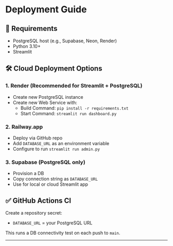 # Deployment Guide

## 🧱 Requirements

- PostgreSQL host (e.g., Supabase, Neon, Render)
- Python 3.10+
- Streamlit

## 🛠 Cloud Deployment Options

### 1. Render (Recommended for Streamlit + PostgreSQL)
- Create new PostgreSQL instance
- Create new Web Service with:
  - Build Command: `pip install -r requirements.txt`
  - Start Command: `streamlit run dashboard.py`

### 2. Railway.app
- Deploy via GitHub repo
- Add `DATABASE_URL` as an environment variable
- Configure to run `streamlit run admin.py`

### 3. Supabase (PostgreSQL only)
- Provision a DB
- Copy connection string as `DATABASE_URL`
- Use for local or cloud Streamlit app

## ✅ GitHub Actions CI

Create a repository secret:
- `DATABASE_URL` = your PostgreSQL URL

This runs a DB connectivity test on each push to `main`.

---
